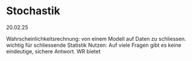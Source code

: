 
# Stochastik
20.02.25

Wahrscheinlichkeitsrechnung: von einem Modell auf Daten zu schliessen. wichtig für schliessende Statistik
Nutzen: Auf viele Fragen gibt es keine eindeutige, sichere Antwort. WR bietet  


<!--stackedit_data:
eyJoaXN0b3J5IjpbLTE2MTQzMDAyMzksLTQ4MjczNDU5MSw4MT
UyNTc3NDcsMTk3NDE0OTAyOSwtNTA1MTAyNjk3LDE0Mzg0ODMz
ODJdfQ==
-->
